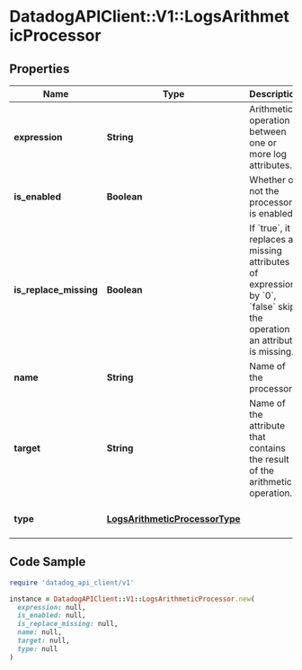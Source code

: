 # DatadogAPIClient::V1::LogsArithmeticProcessor

## Properties

| Name | Type | Description | Notes |
| ---- | ---- | ----------- | ----- |
| **expression** | **String** | Arithmetic operation between one or more log attributes. |  |
| **is_enabled** | **Boolean** | Whether or not the processor is enabled. | [optional][default to false] |
| **is_replace_missing** | **Boolean** | If &#x60;true&#x60;, it replaces all missing attributes of expression by &#x60;0&#x60;, &#x60;false&#x60; skip the operation if an attribute is missing. | [optional][default to false] |
| **name** | **String** | Name of the processor. | [optional] |
| **target** | **String** | Name of the attribute that contains the result of the arithmetic operation. |  |
| **type** | [**LogsArithmeticProcessorType**](LogsArithmeticProcessorType.md) |  | [default to &#39;arithmetic-processor&#39;] |

## Code Sample

```ruby
require 'datadog_api_client/v1'

instance = DatadogAPIClient::V1::LogsArithmeticProcessor.new(
  expression: null,
  is_enabled: null,
  is_replace_missing: null,
  name: null,
  target: null,
  type: null
)
```

